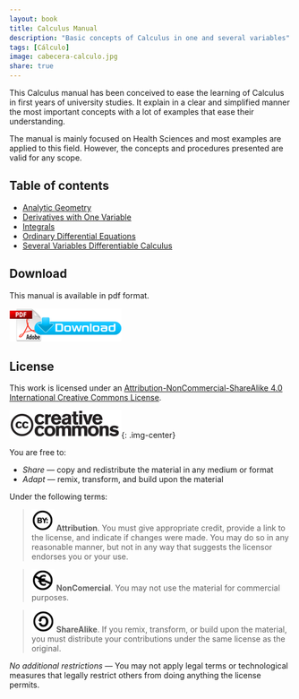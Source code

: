 ```yaml
---
layout: book
title: Calculus Manual
description: "Basic concepts of Calculus in one and several variables"
tags: [Cálculo]
image: cabecera-calculo.jpg
share: true
---
```


This Calculus manual has been conceived to ease the learning of Calculus in first years of university studies.
It explain in a clear and simplified manner the most important concepts with a lot of examples that ease their understanding.

The manual is mainly focused on Health Sciences and most examples are applied to this field.
However, the concepts and procedures presented are valid for any scope.


## Table of contents

- [Analytic Geometry](/calculus/manual/analytic-geometry.html)
- [Derivatives with One Variable](/calculus/manual/derivatives-one-variable.html)
- [Integrals](/calculus/manual/integrals.html)
- [Ordinary Differential Equations](/calculus/manual/ordinary-differential-equations.html)
- [Several Variables Differentiable Calculus](/calculus/manual/derivatives-n-variables.html)

<!-- TODO: Elementary functions -->
<!-- TODO: Limits and continuity -->



## Download
This manual is available in pdf format.

[![Download pdf](/images/pdf_download.png)](https://github.com/asalber/calculus-manual/raw/master/calculus_manual.pdf)

## License
This work is licensed under an [Attribution-NonCommercial-ShareAlike 4.0 International Creative Commons License](http://creativecommons.org/licenses/by-nc-sa/4.0/).

![Creative Commons](/images/cc-logo.png){: .img-center}

You are free to:

- *Share* — copy and redistribute the material in any medium or format
- *Adapt* — remix, transform, and build upon the material

Under the following terms:

>![cc-by](/images/cc-by.png) **Attribution**. You must give appropriate credit, provide a link to the license, and indicate if changes were made. You may do so in any reasonable manner, but not in any way that suggests the licensor endorses you or your use.

>![cc-e](/images/cc-e.png) **NonComercial**. You may not use the material for commercial purposes.

>![cc-c](/images/cc-c.png) **ShareAlike**. If you remix, transform, or build upon the material, you must distribute your contributions under the same license as the original.

*No additional restrictions* — You may not apply legal terms or technological measures that legally restrict others from doing anything the license permits.
